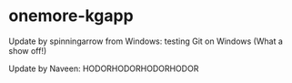 onemore-kgapp
=============


Update by spinningarrow from Windows: testing Git on Windows (What a show off!)

Update by Naveen: HODORHODORHODORHODOR